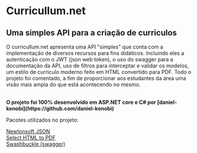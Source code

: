 <h1>Curricullum.net</h1>
<h2>Uma simples API para a criação de curriculos</h2>
<p>O curricullum.net apresenta uma API "simples" que conta com a implementação de diversos
recursos para fins didáticos. Incluindo eles a autenticação com o JWT (json web token), o uso do swagger para a documentação da API, uso de filtros para interceptar e validar os modelos, um estilo de curriculo moderno feito em HTML convertido para PDF. Todo o projeto foi comentado, a fim de proporcionar aos estudantes da área uma visão mais ampla do que está acontecendo no mesmo.</p> 

<p><b></br>O projeto foi 100% desenvolvido em ASP.NET core e C# por [daniel-kenobi](https://github.com/daniel-kenobi)
</b></p>


<p>Pacotes utilizados no projeto:</p>

[Newtonsoft JSON](https://github.com/JamesNK/Newtonsoft.Json)</br>
[Select HTML to PDF](https://selectpdf.com/community-edition)</br>
[Swashbuckle (swagger)](https://github.com/domaindrivendev/Swashbuckle.AspNetCore)</br>